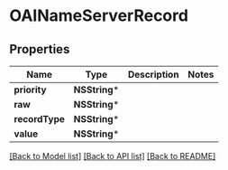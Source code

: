 # OAINameServerRecord

## Properties
Name | Type | Description | Notes
------------ | ------------- | ------------- | -------------
**priority** | **NSString*** |  | 
**raw** | **NSString*** |  | 
**recordType** | **NSString*** |  | 
**value** | **NSString*** |  | 

[[Back to Model list]](../README.md#documentation-for-models) [[Back to API list]](../README.md#documentation-for-api-endpoints) [[Back to README]](../README.md)


